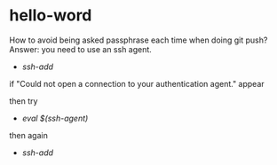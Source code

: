 # hello-word
How to avoid being asked passphrase each time when doing git push?
Answer: you need to use an ssh agent.
* *ssh-add*

if "Could not open a connection to your authentication agent." appear

then try
* *eval $(ssh-agent)*

then again
* *ssh-add*
